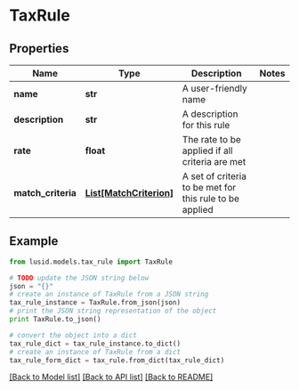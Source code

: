# TaxRule


## Properties
Name | Type | Description | Notes
------------ | ------------- | ------------- | -------------
**name** | **str** | A user-friendly name | 
**description** | **str** | A description for this rule | 
**rate** | **float** | The rate to be applied if all criteria are met | 
**match_criteria** | [**List[MatchCriterion]**](MatchCriterion.md) | A set of criteria to be met for this rule to be applied | 

## Example

```python
from lusid.models.tax_rule import TaxRule

# TODO update the JSON string below
json = "{}"
# create an instance of TaxRule from a JSON string
tax_rule_instance = TaxRule.from_json(json)
# print the JSON string representation of the object
print TaxRule.to_json()

# convert the object into a dict
tax_rule_dict = tax_rule_instance.to_dict()
# create an instance of TaxRule from a dict
tax_rule_form_dict = tax_rule.from_dict(tax_rule_dict)
```
[[Back to Model list]](../README.md#documentation-for-models) [[Back to API list]](../README.md#documentation-for-api-endpoints) [[Back to README]](../README.md)


